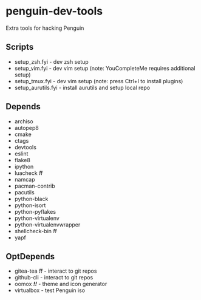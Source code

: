 # penguin-dev-tools

Extra tools for hacking Penguin

## Scripts
* setup_zsh.fyi - dev zsh setup
* setup_vim.fyi - dev vim setup (note: YouCompleteMe requires additional setup)
* setup_tmux.fyi - dev vim setup (note: press Ctrl+I to install plugins)
* setup_aurutils.fyi - install aurutils and setup local repo

## Depends
* archiso
* autopep8
* cmake
* ctags
* devtools
* eslint
* flake8
* ipython
* luacheck ***!!***
* namcap
* pacman-contrib
* pacutils
* python-black
* python-isort
* python-pyflakes
* python-virtualenv
* python-virtualenvwrapper
* shellcheck-bin ***!!***
* yapf

## OptDepends
* gitea-tea ***!!*** - interact to git repos
* github-cli - interact to git repos
* oomox ***!!*** - theme and icon generator
* virtualbox - test Penguin iso
